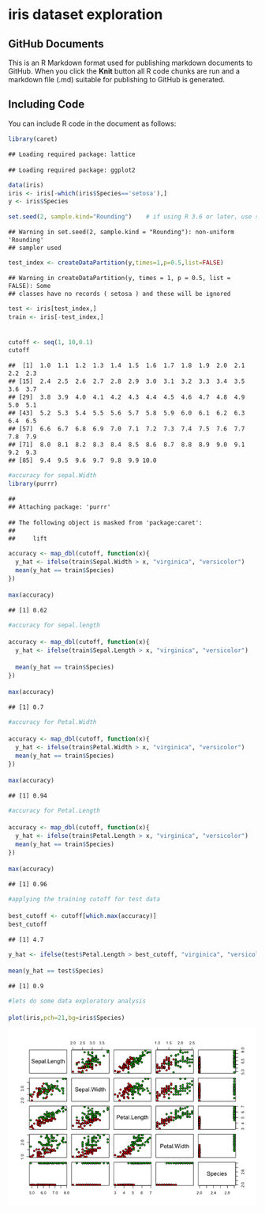 iris dataset exploration
================

## GitHub Documents

This is an R Markdown format used for publishing markdown documents to
GitHub. When you click the **Knit** button all R code chunks are run and
a markdown file (.md) suitable for publishing to GitHub is generated.

## Including Code

You can include R code in the document as follows:

``` r
library(caret)
```

    ## Loading required package: lattice

    ## Loading required package: ggplot2

``` r
data(iris)
iris <- iris[-which(iris$Species=='setosa'),]
y <- iris$Species
```

``` r
set.seed(2, sample.kind="Rounding")    # if using R 3.6 or later, use set.seed(2, sample.kind="Rounding")
```

    ## Warning in set.seed(2, sample.kind = "Rounding"): non-uniform 'Rounding'
    ## sampler used

``` r
test_index <- createDataPartition(y,times=1,p=0.5,list=FALSE)
```

    ## Warning in createDataPartition(y, times = 1, p = 0.5, list = FALSE): Some
    ## classes have no records ( setosa ) and these will be ignored

``` r
test <- iris[test_index,]
train <- iris[-test_index,]


cutoff <- seq(1, 10,0.1)
cutoff
```

    ##  [1]  1.0  1.1  1.2  1.3  1.4  1.5  1.6  1.7  1.8  1.9  2.0  2.1  2.2  2.3
    ## [15]  2.4  2.5  2.6  2.7  2.8  2.9  3.0  3.1  3.2  3.3  3.4  3.5  3.6  3.7
    ## [29]  3.8  3.9  4.0  4.1  4.2  4.3  4.4  4.5  4.6  4.7  4.8  4.9  5.0  5.1
    ## [43]  5.2  5.3  5.4  5.5  5.6  5.7  5.8  5.9  6.0  6.1  6.2  6.3  6.4  6.5
    ## [57]  6.6  6.7  6.8  6.9  7.0  7.1  7.2  7.3  7.4  7.5  7.6  7.7  7.8  7.9
    ## [71]  8.0  8.1  8.2  8.3  8.4  8.5  8.6  8.7  8.8  8.9  9.0  9.1  9.2  9.3
    ## [85]  9.4  9.5  9.6  9.7  9.8  9.9 10.0

``` r
#accuracy for sepal.Width
library(purrr)
```

    ## 
    ## Attaching package: 'purrr'

    ## The following object is masked from 'package:caret':
    ## 
    ##     lift

``` r
accuracy <- map_dbl(cutoff, function(x){
  y_hat <- ifelse(train$Sepal.Width > x, "virginica", "versicolor")
  mean(y_hat == train$Species)
})

max(accuracy)
```

    ## [1] 0.62

``` r
#accuracy for sepal.length

accuracy <- map_dbl(cutoff, function(x){
  y_hat <- ifelse(train$Sepal.Length > x, "virginica", "versicolor")
  
  mean(y_hat == train$Species)
})

max(accuracy)
```

    ## [1] 0.7

``` r
#accuracy for Petal.Width

accuracy <- map_dbl(cutoff, function(x){
  y_hat <- ifelse(train$Petal.Width > x, "virginica", "versicolor")
  mean(y_hat == train$Species)
})

max(accuracy)
```

    ## [1] 0.94

``` r
#accuracy for Petal.Length

accuracy <- map_dbl(cutoff, function(x){
  y_hat <- ifelse(train$Petal.Length > x, "virginica", "versicolor")
  mean(y_hat == train$Species)
})

max(accuracy)
```

    ## [1] 0.96

``` r
#applying the training cutoff for test data

best_cutoff <- cutoff[which.max(accuracy)]
best_cutoff
```

    ## [1] 4.7

``` r
y_hat <- ifelse(test$Petal.Length > best_cutoff, "virginica", "versicolor") 

mean(y_hat == test$Species)
```

    ## [1] 0.9

``` r
#lets do some data exploratory analysis

plot(iris,pch=21,bg=iris$Species)
```

![](knit_guessing_prediction_files/figure-gfm/unnamed-chunk-3-1.png)<!-- -->
